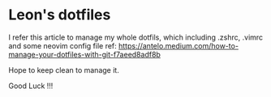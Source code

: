 # Leon's dotfiles

I refer this article to manage my whole dotfils, which including .zshrc, .vimrc and some neovim config file 
ref: https://antelo.medium.com/how-to-manage-your-dotfiles-with-git-f7aeed8adf8b

Hope to keep clean to manage it.

Good Luck !!!
